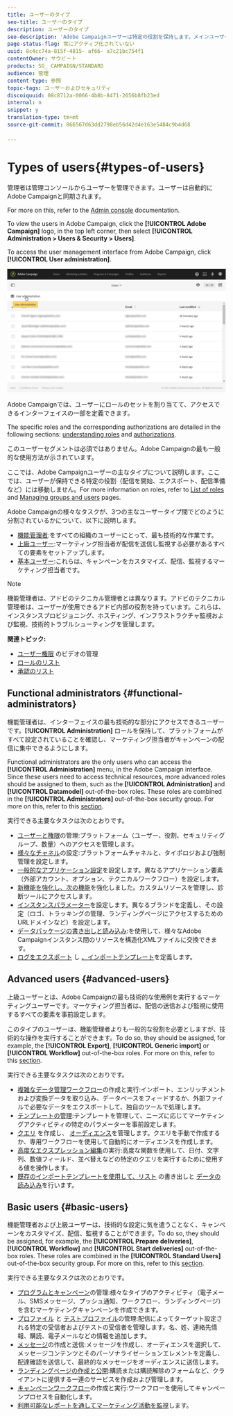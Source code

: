 ```yaml
---
title: ユーザーのタイプ
seo-title: ユーザーのタイプ
description: ユーザーのタイプ
seo-description: 'Adobe Campaignユーザーは特定の役割を保持します。メインユーザーのタイプを見つけます。 '
page-status-flag: 常にアクティブ化されていない
uuid: 8c4cc74a-815f-4815- af66- a7c21bc754f1
contentOwner: サウビート
products: SG_ CAMPAIGN/STANDARD
audience: 管理
content-type: 参照
topic-tags: ユーザーおよびセキュリティ
discoiquuid: 08c8712a-0066-4b8b-8471-2656b8fb23ed
internal: n
snippet: y
translation-type: tm+mt
source-git-commit: 866567d63dd2798eb56d42d4e163e5484c9b4d68

---
```



# Types of users{#types-of-users}

管理者は管理コンソールからユーザーを管理できます。ユーザーは自動的にAdobe Campaignと同期されます。

For more on this, refer to the [Admin console](https://helpx.adobe.com/enterprise/using/users.html) documentation.

To view the users in Adobe Campaign, click the **[!UICONTROL Adobe Campaign]** logo, in the top left corner, then select **[!UICONTROL Administration > Users & Security > Users]**.

To access the user management interface from Adobe Campaign, click **[!UICONTROL User administration]**.

![](assets/user_management_5.png)

Adobe Campaignでは、ユーザーにロールのセットを割り当てて、アクセスできるインターフェイスの一部を定義できます。

The specific roles and the corresponding authorizations are detailed in the following sections: [understanding roles](../../administration/using/list-of-roles.md) and [authorizations](https://docs.campaign.adobe.com/doc/standard/en/Technotes/AdobeCampaign-ACSRights.pdf).

このユーザーセグメントは必須ではありません。Adobe Campaignの最も一般的な使用方法が示されています。

ここでは、Adobe Campaignユーザーの主なタイプについて説明します。ここでは、ユーザーが保持できる特定の役割（配信を開始、エクスポート、配信準備など）には移動しません。For more information on roles, refer to [List of roles](../../administration/using/list-of-roles.md) and [Managing groups and users](../../administration/using/managing-groups-and-users.md) pages.

Adobe Campaignの様々なタスクが、3つの主なユーザータイプ間でどのように分割されているかについて、以下に説明します。

* [機能管理者](../../administration/using/types-of-users.md#functional-administrators):をすべての組織のユーザーにとって、最も技術的な作業です。
* [上級ユーザー](../../administration/using/types-of-users.md#advanced-users):マーケティング担当者が配信を送信し監視する必要があるすべての要素をセットアップします。
* [基本ユーザー](../../administration/using/types-of-users.md#basic-users):これらは、キャンペーンをカスタマイズ、配信、監視するマーケティング担当者です。

>[!NOTE]
>
>機能管理者は、アドビのテクニカル管理者とは異なります。アドビのテクニカル管理者は、ユーザーが使用できるアドビ内部の役割を持っています。これらは、インスタンスプロビジョニング、ホスティング、インフラストラクチャ監視および監視、技術的トラブルシューティングを管理します。

**関連トピック:**

* [ユーザー権限](https://helpx.adobe.com/campaign/kt/acs/using/acs-user-access-rights-feature-video-use.html) のビデオの管理
* [ロールのリスト](../../administration/using/list-of-roles.md)
* [承認のリスト](https://docs.campaign.adobe.com/doc/standard/en/Technotes/AdobeCampaign-ACSRights.pdf)

## Functional administrators {#functional-administrators}

機能管理者は、インターフェイスの最も技術的な部分にアクセスできるユーザーです。**[!UICONTROL Administration]** ロールを保持して、プラットフォームがすべて設定されていることを確認し、マーケティング担当者がキャンペーンの配信に集中できるようにします。

Functional administrators are the only users who can access the **[!UICONTROL Administration]** menu, in the Adobe Campaign interface. Since these users need to access technical resources, more advanced roles should be assigned to them, such as the **[!UICONTROL Administration]** and **[!UICONTROL Datamodel]** out-of-the-box roles. These roles are combined in the **[!UICONTROL Administrators]** out-of-the-box security group. For more on this, refer to this [section](../../administration/using/list-of-roles.md).

実行できる主要なタスクは次のとおりです。

* [ユーザーと権限](../../administration/using/about-access-management.md)の管理:プラットフォーム（ユーザー、役割、セキュリティグループ、数量）へのアクセスを管理します。
* [様々なチャネル](../../administration/using/about-channel-configuration.md)の設定:プラットフォームチャネルと、タイポロジおよび強制管理を設定します。
* [一般的なアプリケーション設定](../../administration/using/external-accounts.md)を設定します。異なるアプリケーション要素（外部アカウント、オプション、テクニカルワークフロー）を設定します。
* [新機能を強化し、次の機能](../../developing/using/data-model-concepts.md)を強化しました。カスタムリソースを管理し、診断ツールにアクセスします。
* [インスタンスパラメーター](../../administration/using/branding.md)を設定します。異なるブランドを定義し、その設定（ロゴ、トラッキングの管理、ランディングページにアクセスするためのURLドメインなど）を設定します。
* [データパッケージの書き出しと読み込み](../../automating/using/managing-packages.md):を使用して、様々なAdobe Campaignインスタンス間のリソースを構造化XMLファイルに交換できます。
* [ログをエクスポート](../../automating/using/exporting-logs.md) し [、インポートテンプレート](../../automating/using/defining-import-templates.md)を定義します。

## Advanced users {#advanced-users}

上級ユーザーとは、Adobe Campaignの最も技術的な使用例を実行するマーケティングユーザーです。マーケティング担当者は、配信の送信および監視に使用するすべての要素を事前設定します。

このタイプのユーザーは、機能管理者よりも一般的な役割を必要としますが、技術的な操作を実行することができます。To do so, they should be assigned, for example, the **[!UICONTROL Export]**, **[!UICONTROL Generic import]** or **[!UICONTROL Workflow]** out-of-the-box roles. For more on this, refer to this [section](../../administration/using/list-of-roles.md).

実行できる主要なタスクは次のとおりです。

* [複雑なデータ管理ワークフロー](../../automating/using/about-data-management-activities.md)の作成と実行:インポート、エンリッチメントおよび変換データを取り込み、データベースをフィードするか、外部ファイルで必要なデータをエクスポートして、独自のツールで処理します。
* [テンプレートの管理](../../start/using/about-templates.md):テンプレートを管理して、ニーズに応じてマーケティングアクティビティの特定のパラメーターを事前設定します。
* [クエリ](../../automating/using/editing-queries.md#about-query-editor) を作成し、 [オーディエンス](../../audiences/using/about-audiences.md)を管理します。クエリを手動で作成するか、専用ワークフローを使用して自動的にオーディエンスを作成します。
* [高度なエクスプレッション編集](../../automating/using/editing-queries.md#about-query-editor)の実行:高度な関数を使用して、日付、文字列、数値フィールド、並べ替えなどの特定のクエリを実行するために使用する値を操作します。
* [既存のインポートテンプレートを使用して、リスト](../../automating/using/exporting-lists.md) の書き出しと [データの読み込み](../../automating/using/importing-data-with-import-templates.md)を行います。

## Basic users {#basic-users}

機能管理者および上級ユーザーは、技術的な設定に気を遣うことなく、キャンペーンをカスタマイズ、配信、監視することができます。To do so, they should be assigned, for example, the **[!UICONTROL Prepare deliveries]**, **[!UICONTROL Workflow]** and **[!UICONTROL Start deliveries]** out-of-the-box roles. These roles are combined in the **[!UICONTROL Standard Users]** out-of-the-box security group. For more on this, refer to this [section](../../administration/using/list-of-roles.md).

実行できる主要なタスクは次のとおりです。

* [プログラムとキャンペーン](../../start/using/programs-and-campaigns.md)の管理:様々なタイプのアクティビティ（電子メール、SMSメッセージ、プッシュ通知、ワークフロー、ランディングページ）を含むマーケティングキャンペーンを作成できます。
* [プロファイル](../../audiences/using/about-profiles.md) と [テストプロファイル](../../sending/using/managing-test-profiles-and-sending-proofs.md)の管理:配信によってターゲット設定される特定の受信者およびテストの受信者を管理します。名、姓、連絡先情報、購読、電子メールなどの情報を追加します。
* [メッセージ](../../sending/using/confirming-the-send.md)の作成と送信:メッセージを作成し、オーディエンスを選択して、メッセージコンテンツとそのパーソナライゼーションエレメントを定義し、配達確認を送信して、最終的なメッセージをオーディエンスに送信します。
* [ランディングページの作成と公開](../../channels/using/about-landing-pages.md):購読または購読解除のフォームなど、クライアントに提供する一連のサービスを作成および管理します。
* [キャンペーンワークフロー](../../automating/using/building-a-workflow.md)の作成と実行:ワークフローを使用してキャンペーンプロセスを自動化します。
* [利用可能なレポートを通してマーケティング活動を監視](../../reporting/using/defining-the-report-period.md)します。

